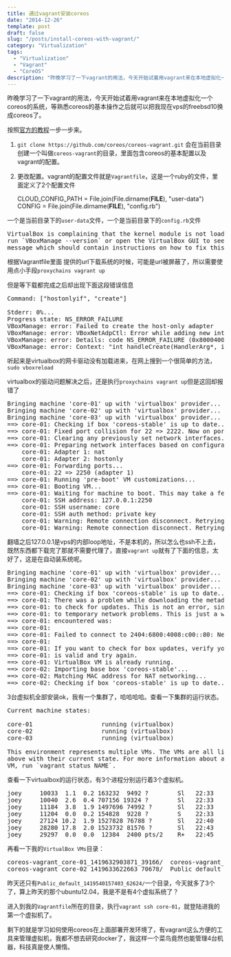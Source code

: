 ```yaml
---
title: 通过vagrant安装coreos
date: "2014-12-26"
template: post
draft: false
slug: "/posts/install-coreos-with-vagrant/"
category: "Virtualization"
tags:
  - "Virtualization"
  - "Vagrant"
  - "CoreOS"
description: "昨晚学习了一下vagrant的用法，今天开始试着用vagrant来在本地虚拟化一个coreos的系统，等熟悉coreos的基本操作之后就可以把我现在vps的freebsd10换成coreos了..."
---
```


昨晚学习了一下vagrant的用法，今天开始试着用vagrant来在本地虚拟化一个coreos的系统，等熟悉coreos的基本操作之后就可以把我现在vps的freebsd10换成coreos了。

按照[官方的教程](https://coreos.com/docs/running-coreos/platforms/vagrant/)一步一步来。

1. `git clone https://github.com/coreos/coreos-vagrant.git` 会在当前目录创建一个叫做`coreos-vagrant`的目录，里面包含coreos的基本配置以及vagrant的配置。
2. 更改配置。vagrant的配置文件就是`Vagrantfile`，这是一个ruby的文件，里面定义了2个配置文件

    CLOUD_CONFIG_PATH = File.join(File.dirname(__FILE__), "user-data")
    CONFIG = File.join(File.dirname(__FILE__), "config.rb")


一个是当前目录下的`user-data`文件，一个是当前目录下的`config.rb`文件

<pre>
VirtualBox is complaining that the kernel module is not loaded. Please
run `VBoxManage --version` or open the VirtualBox GUI to see the error
message which should contain instructions on how to fix this error.
</pre>

根据Vagrantfile里面 提供的url下载系统的时候，可能是url被屏蔽了，所以需要使用点小手段`proxychains vagrant up`

但是等下载都完成之后却出现下面这段错误信息
<pre>
Command: ["hostonlyif", "create"]

Stderr: 0%...
Progress state: NS_ERROR_FAILURE
VBoxManage: error: Failed to create the host-only adapter
VBoxManage: error: VBoxNetAdpCtl: Error while adding new interface: failed to open /dev/vboxnetctl: No such file or directory
VBoxManage: error: Details: code NS_ERROR_FAILURE (0x80004005), component HostNetworkInterface, interface IHostNetworkInterface
VBoxManage: error: Context: "int handleCreate(HandlerArg*, int, int*)" at line 66 of file VBoxManageHostonly.cpp
</pre>

听起来是virtualbox的网卡驱动没有加载进来，在网上搜到一个很简单的方法，`sudo vboxreload`

virtualbox的驱动问题解决之后，还是执行`proxychains vagrant up`但是这回却报错了
<pre>
Bringing machine 'core-01' up with 'virtualbox' provider...
Bringing machine 'core-02' up with 'virtualbox' provider...
Bringing machine 'core-03' up with 'virtualbox' provider...
==> core-01: Checking if box 'coreos-stable' is up to date...
==> core-01: Fixed port collision for 22 => 2222. Now on port 2250.
==> core-01: Clearing any previously set network interfaces...
==> core-01: Preparing network interfaces based on configuration...
    core-01: Adapter 1: nat
    core-01: Adapter 2: hostonly
==> core-01: Forwarding ports...
    core-01: 22 => 2250 (adapter 1)
==> core-01: Running 'pre-boot' VM customizations...
==> core-01: Booting VM...
==> core-01: Waiting for machine to boot. This may take a few minutes...
    core-01: SSH address: 127.0.0.1:2250
    core-01: SSH username: core
    core-01: SSH auth method: private key
    core-01: Warning: Remote connection disconnect. Retrying...
    core-01: Warning: Remote connection disconnect. Retrying...
</pre>

翻墙之后127.0.0.1是vps的内部loop地址，不是本机的，所以怎么也ssh不上去，既然东西都下载完了那就不需要代理了，直接`vagrant up`就有了下面的信息，太好了，这是在自动装系统呢。

<pre>
Bringing machine 'core-01' up with 'virtualbox' provider...
Bringing machine 'core-02' up with 'virtualbox' provider...
Bringing machine 'core-03' up with 'virtualbox' provider...
==> core-01: Checking if box 'coreos-stable' is up to date...
==> core-01: There was a problem while downloading the metadata for your box
==> core-01: to check for updates. This is not an error, since it is usually due
==> core-01: to temporary network problems. This is just a warning. The problem
==> core-01: encountered was:
==> core-01:
==> core-01: Failed to connect to 2404:6800:4008:c00::80: Network is unreachable
==> core-01:
==> core-01: If you want to check for box updates, verify your network connection
==> core-01: is valid and try again.
==> core-01: VirtualBox VM is already running.
==> core-02: Importing base box 'coreos-stable'...
==> core-02: Matching MAC address for NAT networking...
==> core-02: Checking if box 'coreos-stable' is up to date...
</pre>

3台虚拟机全部安装ok，我有一个集群了，哈哈哈哈。查看一下集群的运行状态。
<pre>
Current machine states:

core-01                   running (virtualbox)
core-02                   running (virtualbox)
core-03                   running (virtualbox)

This environment represents multiple VMs. The VMs are all listed
above with their current state. For more information about a specific
VM, run `vagrant status NAME`.
</pre>

查看一下virtualbox的运行状态，有3个进程分别运行着3个虚拟机。
<pre>
joey     10033  1.1  0.2 163232  9492 ?        Sl   22:33   0:08 /usr/lib/virtualbox/VBoxXPCOMIPCD
joey     10040  2.6  0.4 707156 19324 ?        Sl   22:33   0:20 /usr/lib/virtualbox/VBoxSVC --auto-shutdown
joey     11184  3.8  1.9 1497696 74992 ?       Sl   22:33   0:28 /usr/lib/virtualbox/VBoxHeadless --comment coreos-vagrant_core-01_1419632903871_39166 --startvm 29a5b99b-dfa8-48e6-b18f-d63b01696df2 --vrde config
joey     11204  0.0  0.2 154828  9228 ?        S    22:33   0:00 /usr/lib/virtualbox/VBoxNetDHCP --ip-address 192.168.56.100 --lower-ip 192.168.56.101 --mac-address 08:00:27:AA:0D:77 --netmask 255.255.255.0 --network HostInterfaceNetworking-vboxnet0 --trunk-name vboxnet0 --trunk-type netflt --upper-ip 192.168.56.254
joey     27124 10.2  1.9 1527828 76788 ?       Sl   22:40   0:32 /usr/lib/virtualbox/VBoxHeadless --comment coreos-vagrant_core-02_1419633622663_70678 --startvm 07c05704-61e7-4e61-bebd-723978180348 --vrde config
joey     28280 17.8  2.0 1523732 81576 ?       Sl   22:43   0:28 /usr/lib/virtualbox/VBoxHeadless --comment coreos-vagrant_core-03_1419633784764_52573 --startvm f614df63-7556-45ac-a4ca-3654d6039d3d --vrde config
joey     29297  0.0  0.0  12384  2400 pts/2    R+   22:45   0:00 grep --color=auto -i virtualbox
</pre>

再看一下我的`VirtualBox VMs`目录：
<pre>
coreos-vagrant_core-01_1419632903871_39166/  coreos-vagrant_core-03_1419633784764_52573/
coreos-vagrant_core-02_1419633622663_70678/  Public_default_1419540157403_62624/
</pre>
昨天还只有`Public_default_1419540157403_62624/`一个目录，今天就多了3个了，算上昨天的那个ubuntu12.04，我是不是有4个虚拟系统了？

进入到我的`Vagrantfile`所在的目录，执行`vagrant ssh core-01`，就登陆进我的第一个虚拟机了。

剩下的就是学习如何使用coreos在上面部署开发环境了，有vagrant这么方便的工具来管理虚拟机，我都不想去研究docker了，我这样一个菜鸟竟然也能管理4台机器，科技真是使人懒惰。

